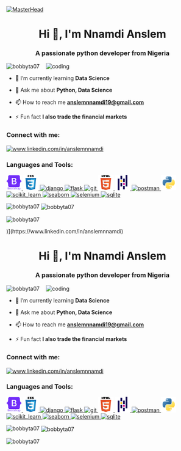 [![MasterHead](https://cdn.analyticsvidhya.com/wp-content/uploads/2020/02/python.gif)](https://www.linkedin.com/in/anslemnnamdi)
<h1 align="center">Hi 👋, I'm Nnamdi Anslem</h1>
<h3 align="center">A passionate python developer from Nigeria</h3>
<img align='right' alt='coding' width='400' src='https://media3.giphy.com/media/qgQUggAC3Pfv687qPC/giphy.gif?cid=6c09b952v447d21nfauzkz6gtavb3jj78k0fa1s7j14cl5iw&ep=v1_internal_gif_by_id&rid=giphy.gif&ct=g'>

<p align="left"> <img src="https://komarev.com/ghpvc/?username=bobbyta07&label=Profile%20views&color=0e75b6&style=flat" alt="bobbyta07" /> </p>

- 🌱 I’m currently learning **Data Science**

- 💬 Ask me about **Python, Data Science**

- 📫 How to reach me **anslemnnamdi19@gmail.com**

- ⚡ Fun fact **I also trade the financial markets**

<h3 align="left">Connect with me:</h3>
<p align="left">
<a href="https://linkedin.com/in/www.linkedin.com/in/anslemnnamdi" target="blank"><img align="center" src="https://raw.githubusercontent.com/rahuldkjain/github-profile-readme-generator/master/src/images/icons/Social/linked-in-alt.svg" alt="www.linkedin.com/in/anslemnnamdi" height="30" width="40" /></a>
</p>

<h3 align="left">Languages and Tools:</h3>
<p align="left"> <a href="https://getbootstrap.com" target="_blank" rel="noreferrer"> <img src="https://raw.githubusercontent.com/devicons/devicon/master/icons/bootstrap/bootstrap-plain-wordmark.svg" alt="bootstrap" width="40" height="40"/> </a> <a href="https://www.w3schools.com/css/" target="_blank" rel="noreferrer"> <img src="https://raw.githubusercontent.com/devicons/devicon/master/icons/css3/css3-original-wordmark.svg" alt="css3" width="40" height="40"/> </a> <a href="https://www.djangoproject.com/" target="_blank" rel="noreferrer"> <img src="https://cdn.worldvectorlogo.com/logos/django.svg" alt="django" width="40" height="40"/> </a> <a href="https://flask.palletsprojects.com/" target="_blank" rel="noreferrer"> <img src="https://www.vectorlogo.zone/logos/pocoo_flask/pocoo_flask-icon.svg" alt="flask" width="40" height="40"/> </a> <a href="https://git-scm.com/" target="_blank" rel="noreferrer"> <img src="https://www.vectorlogo.zone/logos/git-scm/git-scm-icon.svg" alt="git" width="40" height="40"/> </a> <a href="https://www.w3.org/html/" target="_blank" rel="noreferrer"> <img src="https://raw.githubusercontent.com/devicons/devicon/master/icons/html5/html5-original-wordmark.svg" alt="html5" width="40" height="40"/> </a> <a href="https://pandas.pydata.org/" target="_blank" rel="noreferrer"> <img src="https://raw.githubusercontent.com/devicons/devicon/2ae2a900d2f041da66e950e4d48052658d850630/icons/pandas/pandas-original.svg" alt="pandas" width="40" height="40"/> </a> <a href="https://postman.com" target="_blank" rel="noreferrer"> <img src="https://www.vectorlogo.zone/logos/getpostman/getpostman-icon.svg" alt="postman" width="40" height="40"/> </a> <a href="https://www.python.org" target="_blank" rel="noreferrer"> <img src="https://raw.githubusercontent.com/devicons/devicon/master/icons/python/python-original.svg" alt="python" width="40" height="40"/> </a> <a href="https://scikit-learn.org/" target="_blank" rel="noreferrer"> <img src="https://upload.wikimedia.org/wikipedia/commons/0/05/Scikit_learn_logo_small.svg" alt="scikit_learn" width="40" height="40"/> </a> <a href="https://seaborn.pydata.org/" target="_blank" rel="noreferrer"> <img src="https://seaborn.pydata.org/_images/logo-mark-lightbg.svg" alt="seaborn" width="40" height="40"/> </a> <a href="https://www.selenium.dev" target="_blank" rel="noreferrer"> <img src="https://raw.githubusercontent.com/detain/svg-logos/780f25886640cef088af994181646db2f6b1a3f8/svg/selenium-logo.svg" alt="selenium" width="40" height="40"/> </a> <a href="https://www.sqlite.org/" target="_blank" rel="noreferrer"> <img src="https://www.vectorlogo.zone/logos/sqlite/sqlite-icon.svg" alt="sqlite" width="40" height="40"/> </a> </p>

<p><img align="left" src="https://github-readme-stats.vercel.app/api/top-langs?username=bobbyta07&show_icons=true&locale=en&layout=compact" alt="bobbyta07" /></p>

<p>&nbsp;<img align="center" src="https://github-readme-stats.vercel.app/api?username=bobbyta07&show_icons=true&locale=en" alt="bobbyta07" /></p>

<p><img align="center" src="https://github-readme-streak-stats.herokuapp.com/?user=bobbyta07&" alt="bobbyta07" /></p>
)](https://www.linkedin.com/in/anslemnnamdi)
<h1 align="center">Hi 👋, I'm Nnamdi Anslem</h1>
<h3 align="center">A passionate python developer from Nigeria</h3>
<img align='right' alt='coding' width='400' src='https://media3.giphy.com/media/qgQUggAC3Pfv687qPC/giphy.gif?cid=6c09b952v447d21nfauzkz6gtavb3jj78k0fa1s7j14cl5iw&ep=v1_internal_gif_by_id&rid=giphy.gif&ct=g'>

<p align="left"> <img src="https://komarev.com/ghpvc/?username=bobbyta07&label=Profile%20views&color=0e75b6&style=flat" alt="bobbyta07" /> </p>

- 🌱 I’m currently learning **Data Science**

- 💬 Ask me about **Python, Data Science**

- 📫 How to reach me **anslemnnamdi19@gmail.com**

- ⚡ Fun fact **I also trade the financial markets**

<h3 align="left">Connect with me:</h3>
<p align="left">
<a href="https://linkedin.com/in/www.linkedin.com/in/anslemnnamdi" target="blank"><img align="center" src="https://raw.githubusercontent.com/rahuldkjain/github-profile-readme-generator/master/src/images/icons/Social/linked-in-alt.svg" alt="www.linkedin.com/in/anslemnnamdi" height="30" width="40" /></a>
</p>

<h3 align="left">Languages and Tools:</h3>
<p align="left"> <a href="https://getbootstrap.com" target="_blank" rel="noreferrer"> <img src="https://raw.githubusercontent.com/devicons/devicon/master/icons/bootstrap/bootstrap-plain-wordmark.svg" alt="bootstrap" width="40" height="40"/> </a> <a href="https://www.w3schools.com/css/" target="_blank" rel="noreferrer"> <img src="https://raw.githubusercontent.com/devicons/devicon/master/icons/css3/css3-original-wordmark.svg" alt="css3" width="40" height="40"/> </a> <a href="https://www.djangoproject.com/" target="_blank" rel="noreferrer"> <img src="https://cdn.worldvectorlogo.com/logos/django.svg" alt="django" width="40" height="40"/> </a> <a href="https://flask.palletsprojects.com/" target="_blank" rel="noreferrer"> <img src="https://www.vectorlogo.zone/logos/pocoo_flask/pocoo_flask-icon.svg" alt="flask" width="40" height="40"/> </a> <a href="https://git-scm.com/" target="_blank" rel="noreferrer"> <img src="https://www.vectorlogo.zone/logos/git-scm/git-scm-icon.svg" alt="git" width="40" height="40"/> </a> <a href="https://www.w3.org/html/" target="_blank" rel="noreferrer"> <img src="https://raw.githubusercontent.com/devicons/devicon/master/icons/html5/html5-original-wordmark.svg" alt="html5" width="40" height="40"/> </a> <a href="https://pandas.pydata.org/" target="_blank" rel="noreferrer"> <img src="https://raw.githubusercontent.com/devicons/devicon/2ae2a900d2f041da66e950e4d48052658d850630/icons/pandas/pandas-original.svg" alt="pandas" width="40" height="40"/> </a> <a href="https://postman.com" target="_blank" rel="noreferrer"> <img src="https://www.vectorlogo.zone/logos/getpostman/getpostman-icon.svg" alt="postman" width="40" height="40"/> </a> <a href="https://www.python.org" target="_blank" rel="noreferrer"> <img src="https://raw.githubusercontent.com/devicons/devicon/master/icons/python/python-original.svg" alt="python" width="40" height="40"/> </a> <a href="https://scikit-learn.org/" target="_blank" rel="noreferrer"> <img src="https://upload.wikimedia.org/wikipedia/commons/0/05/Scikit_learn_logo_small.svg" alt="scikit_learn" width="40" height="40"/> </a> <a href="https://seaborn.pydata.org/" target="_blank" rel="noreferrer"> <img src="https://seaborn.pydata.org/_images/logo-mark-lightbg.svg" alt="seaborn" width="40" height="40"/> </a> <a href="https://www.selenium.dev" target="_blank" rel="noreferrer"> <img src="https://raw.githubusercontent.com/detain/svg-logos/780f25886640cef088af994181646db2f6b1a3f8/svg/selenium-logo.svg" alt="selenium" width="40" height="40"/> </a> <a href="https://www.sqlite.org/" target="_blank" rel="noreferrer"> <img src="https://www.vectorlogo.zone/logos/sqlite/sqlite-icon.svg" alt="sqlite" width="40" height="40"/> </a> </p>

<p><img align="left" src="https://github-readme-stats.vercel.app/api/top-langs?username=bobbyta07&show_icons=true&locale=en&layout=compact" alt="bobbyta07" /></p>

<p>&nbsp;<img align="center" src="https://github-readme-stats.vercel.app/api?username=bobbyta07&show_icons=true&locale=en" alt="bobbyta07" /></p>

<p><img align="center" src="https://github-readme-streak-stats.herokuapp.com/?user=bobbyta07&" alt="bobbyta07" /></p>
